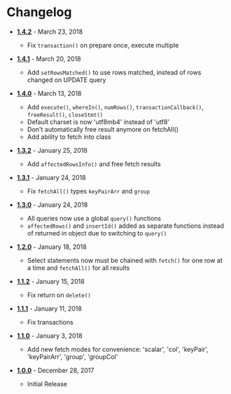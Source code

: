 # Changelog

- [**1.4.2**](https://github.com/WebsiteBeaver/Simple-MySQLi/tree/1.4.2) - March 23, 2018

  - Fix `transaction()` on prepare once, execute multiple

- [**1.4.1**](https://github.com/WebsiteBeaver/Simple-MySQLi/tree/1.4.1) - March 20, 2018

  - Add `setRowsMatched()` to use rows matched, instead of rows changed on UPDATE query

- [**1.4.0**](https://github.com/WebsiteBeaver/Simple-MySQLi/tree/1.4.0) - March 13, 2018

  - Add `execute()`, `whereIn()`, `numRows()`, `transactionCallback()`, `freeResult()`, `closeStmt()`
  - Default charset is now 'utf8mb4' instead of 'utf8'
  - Don't automatically free result anymore on fetchAll()
  - Add ability to fetch into class

- [**1.3.2**](https://github.com/WebsiteBeaver/Simple-MySQLi/tree/1.3.2) - January 25, 2018

  - Add `affectedRowsInfo()` and free fetch results

- [**1.3.1**](https://github.com/WebsiteBeaver/Simple-MySQLi/tree/1.3.1) - January 24, 2018

  - Fix `fetchAll()` types `keyPairArr` and `group`

- [**1.3.0**](https://github.com/WebsiteBeaver/Simple-MySQLi/tree/1.3.0) - January 24, 2018

  - All queries now use a global `query()` functions
  - `affectedRows()` and `insertId()` added as separate functions instead of returned in object due to switching to `query()`

- [**1.2.0**](https://github.com/WebsiteBeaver/Simple-MySQLi/tree/1.2.0) - January 18, 2018

  - Select statements now must be chained with `fetch()` for one row at a time and `fetchAll()` for all results

- [**1.1.2**](https://github.com/WebsiteBeaver/Simple-MySQLi/tree/1.1.2) - January 15, 2018

  - Fix return on `delete()`

- [**1.1.1**](https://github.com/WebsiteBeaver/Simple-MySQLi/tree/1.1.1) - January 11, 2018

  - Fix transactions

- [**1.1.0**](https://github.com/WebsiteBeaver/Simple-MySQLi/tree/1.1.0) - January 3, 2018

  - Add new fetch modes for convenience: 'scalar', 'col', 'keyPair', 'keyPairArr', 'group', 'groupCol'

- [**1.0.0**](https://github.com/WebsiteBeaver/Simple-MySQLi/tree/1.0.0) - December 28, 2017

  - Initial Release
